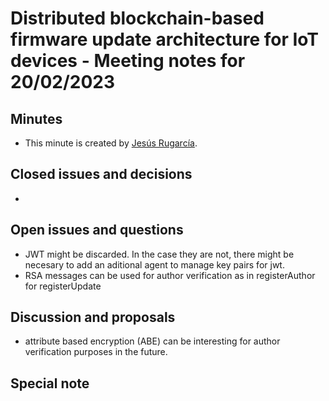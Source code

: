 # Distributed blockchain-based firmware update architecture for IoT devices - Meeting notes for 20/02/2023

## Minutes

- This minute is created by [Jesús Rugarcía](https://github.com/jesusrugarcia).

## Closed issues and decisions

- 
## Open issues and questions
- JWT might be discarded. In the case they are not, there might be necesary to add an aditional agent to manage key pairs for jwt.
- RSA messages can be used for author verification as in registerAuthor for registerUpdate

## Discussion and proposals
- attribute based encryption (ABE) can be interesting for author verification purposes in the future.

## Special note
